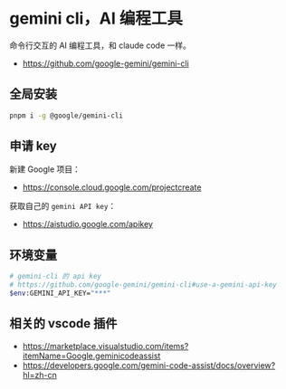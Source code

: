# gemini cli，AI 编程工具

命令行交互的 AI 编程工具，和 claude code 一样。

- https://github.com/google-gemini/gemini-cli

## 全局安装

```bash
pnpm i -g @google/gemini-cli
```

## 申请 key

新建 Google 项目：

- https://console.cloud.google.com/projectcreate

获取自己的 `gemini API key`：

- https://aistudio.google.com/apikey

## 环境变量

```bash
# gemini-cli 的 api key
# https://github.com/google-gemini/gemini-cli#use-a-gemini-api-key
$env:GEMINI_API_KEY="***"
```

## 相关的 vscode 插件

- https://marketplace.visualstudio.com/items?itemName=Google.geminicodeassist
- https://developers.google.com/gemini-code-assist/docs/overview?hl=zh-cn
